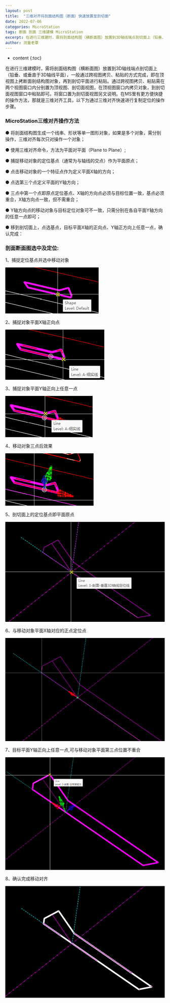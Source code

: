 ```yaml
---
layout: post
title:  "三维对齐将剖面结构图（断面）快速放置至剖切面"
date: 2022-07-06
categories: MicroStation
tags: 断面 剖面 三维建模 MicroStation
excerpt: 在进行三维建时，需将剖面结构图（横断面图）放置到3D轴线端点剖切面上（铅垂、或垂直于3D轴线平面），一般通过跨视图拷贝、粘贴的方式完成，即在顶视图上拷断面剖结构图对象，再到剖切平面进行粘贴，现通过三维对齐能更快速的进行复制定位。
author: 测量老覃
---
```

* content
{:toc}

在进行三维建模时，需将剖面结构图（横断面图）放置到3D轴线端点剖切面上（铅垂、或垂直于3D轴线平面），一般通过跨视图拷贝、粘贴的方式完成，即在顶视图上拷断面剖结构图对象，再到剖切平面进行粘贴。通过跨视图拷贝、粘贴需在两个视图窗口内分别置为顶视图、剖切面视图，在顶视图窗口内拷贝对象，到剖切面视图窗口中粘贴即可。将窗口置为剖切面视图另文说明。在MS里有更方便快捷的操作方法，那就是三维对齐工具，以下为通过三维对齐快速进行复制定位的操作步骤。

### MicroStation三维对齐操作方法

● 将剖面结构图生成一个线串、形状等单一图形对象，如果是多个对象，需分别操作，三维对齐每次只对操作一个对象；

● 使用三维对齐命令，方法为平面对平面（Plane to Plane）;

● 捕捉移动对象的定位基点（通常为与轴线的交点）作为平面原点；

● 点击移动对象的一个特征点作为定义平面X轴的方向；

● 点选第三个点定义平面的Y轴方向；

● 三点中第一个点即原点定位基点、X轴的方向点必须与目标位置一致，基点必须重合，X轴方向点一致，但不需重合；

● Y轴方向点的移动对象与目标定位对象可不一致，只需分别在各自平面Y轴方向的任意一点即可；

● 移到剖切面上，点选基点，目标平面X轴的正向点、Y轴正方向上任意一点，确认完成：

### 剖面断面图选中及定位:

1、捕捉定位基点并选中移动对象

![](/img/2022/2022-09-02-16-35-20.png)

2、捕捉对象平面X轴正向点

![](/img/2022/2022-09-02-16-35-38.png)

3、捕捉对象平面Y轴正向上任意一点

![](/img/2022/2022-09-02-16-35-49.png)

4、移动对象三点后效果

![](/img/2022/2022-09-02-16-35-59.png)

5、剖切面上的定位基点即平面原点

![](/img/2022/2022-09-02-16-36-09.png)

6、与移动对象平面X轴对应的正点定位点

![](/img/2022/2022-09-02-16-36-19.png)

7、目标平面Y轴正向上任意一点,可与移动对象平面第三点位置不重合

![](/img/2022/2022-09-02-16-36-28.png)

8、确认完成移动对齐

![](/img/2022/2022-09-02-16-36-37.png)

